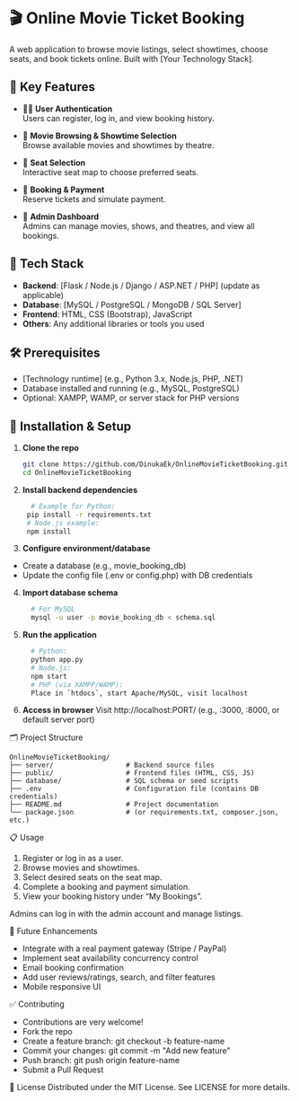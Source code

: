# 🎬 Online Movie Ticket Booking

A web application to browse movie listings, select showtimes, choose seats, and book tickets online. Built with [Your Technology Stack].

## 🚀 Key Features

- 🧑‍💻 **User Authentication**  
  Users can register, log in, and view booking history.

- 🎥 **Movie Browsing & Showtime Selection**  
  Browse available movies and showtimes by theatre.

- 💺 **Seat Selection**  
  Interactive seat map to choose preferred seats.

- 🧾 **Booking & Payment**  
  Reserve tickets and simulate payment.

- 👤 **Admin Dashboard**  
  Admins can manage movies, shows, and theatres, and view all bookings.

## 🧩 Tech Stack

- **Backend**: [Flask / Node.js / Django / ASP.NET / PHP] (update as applicable)  
- **Database**: [MySQL / PostgreSQL / MongoDB / SQL Server]  
- **Frontend**: HTML, CSS (Bootstrap), JavaScript  
- **Others**: Any additional libraries or tools you used

## 🛠️ Prerequisites

- [Technology runtime] (e.g., Python 3.x, Node.js, PHP, .NET)  
- Database installed and running (e.g., MySQL, PostgreSQL)  
- Optional: XAMPP, WAMP, or server stack for PHP versions

## 🔧 Installation & Setup

1. **Clone the repo**  
   ```bash
   git clone https://github.com/DinukaEk/OnlineMovieTicketBooking.git
   cd OnlineMovieTicketBooking
   ```

2. **Install backend dependencies**
   ```bash
     # Example for Python:
    pip install -r requirements.txt
    # Node.js example:
    npm install
   ```

3. **Configure environment/database**

- Create a database (e.g., movie_booking_db)
- Update the config file (.env or config.php) with DB credentials

4. **Import database schema**
   ```bash
     # For MySQL
     mysql -u user -p movie_booking_db < schema.sql
   ```

5. **Run the application**
   ```bash
     # Python:
     python app.py
     # Node.js:
     npm start
     # PHP (via XAMPP/WAMP):
     Place in `htdocs`, start Apache/MySQL, visit localhost
   ```

6. **Access in browser**
   Visit http://localhost:PORT/ (e.g., :3000, :8000, or default server port)


🗂️ Project Structure
```
OnlineMovieTicketBooking/
├── server/                  # Backend source files
├── public/                  # Frontend files (HTML, CSS, JS)
├── database/                # SQL schema or seed scripts
├── .env                     # Configuration file (contains DB credentials)
├── README.md                # Project documentation
└── package.json             # (or requirements.txt, composer.json, etc.)
```

📋 Usage

1. Register or log in as a user.
2. Browse movies and showtimes.
3. Select desired seats on the seat map.
4. Complete a booking and payment simulation.
5. View your booking history under “My Bookings”.

Admins can log in with the admin account and manage listings.

🔮 Future Enhancements
- Integrate with a real payment gateway (Stripe / PayPal)
- Implement seat availability concurrency control
- Email booking confirmation
- Add user reviews/ratings, search, and filter features
- Mobile responsive UI

✅ Contributing
- Contributions are very welcome!
- Fork the repo
- Create a feature branch: git checkout -b feature-name
- Commit your changes: git commit -m "Add new feature"
- Push branch: git push origin feature-name
- Submit a Pull Request

📄 License
Distributed under the MIT License. See LICENSE for more details.
